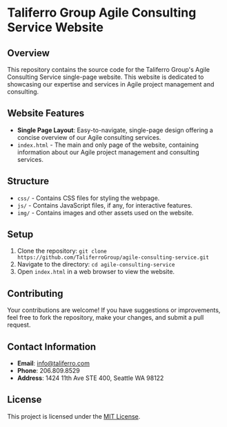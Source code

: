 # Taliferro Group Agile Consulting Service Website

## Overview
This repository contains the source code for the Taliferro Group's Agile Consulting Service single-page website. This website is dedicated to showcasing our expertise and services in Agile project management and consulting.

## Website Features
- **Single Page Layout**: Easy-to-navigate, single-page design offering a concise overview of our Agile consulting services.
- `index.html` - The main and only page of the website, containing information about our Agile project management and consulting services.

## Structure
- `css/` - Contains CSS files for styling the webpage.
- `js/` - Contains JavaScript files, if any, for interactive features.
- `img/` - Contains images and other assets used on the website.

## Setup
1. Clone the repository: `git clone https://github.com/TaliferroGroup/agile-consulting-service.git`
2. Navigate to the directory: `cd agile-consulting-service`
3. Open `index.html` in a web browser to view the website.

## Contributing
Your contributions are welcome! If you have suggestions or improvements, feel free to fork the repository, make your changes, and submit a pull request.

## Contact Information
- **Email**: [info@taliferro.com](mailto:info@taliferro.com)
- **Phone**: 206.809.8529
- **Address**: 1424 11th Ave STE 400, Seattle WA 98122

## License
This project is licensed under the [MIT License](LICENSE).
